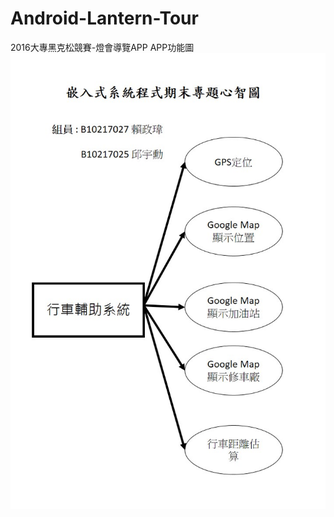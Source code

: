 # Android-Lantern-Tour
2016大專黑克松競賽-燈會導覽APP
APP功能圖
![alt tag](https://github.com/lzhengwei/android-car_assistance_system/blob/master/ER%20Diagram.jpg)
